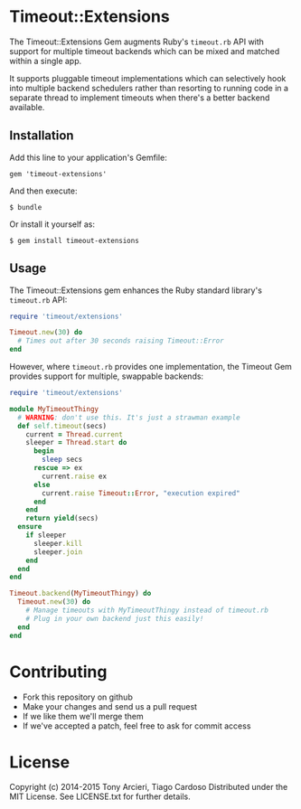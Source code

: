 Timeout::Extensions
===================

The Timeout::Extensions Gem augments Ruby's `timeout.rb` API with support for
multiple timeout backends which can be mixed and matched within a single app.

It supports pluggable timeout implementations which can selectively hook
into multiple backend schedulers rather than resorting to running code in a
separate thread to implement timeouts when there's a better backend available.

## Installation

Add this line to your application's Gemfile:

    gem 'timeout-extensions'

And then execute:

    $ bundle

Or install it yourself as:

    $ gem install timeout-extensions

## Usage

The Timeout::Extensions gem enhances the Ruby standard library's
`timeout.rb` API:

```ruby
require 'timeout/extensions'

Timeout.new(30) do
  # Times out after 30 seconds raising Timeout::Error
end
```

However, where `timeout.rb` provides one implementation, the Timeout Gem
provides support for multiple, swappable backends:

```ruby
require 'timeout/extensions'

module MyTimeoutThingy
  # WARNING: don't use this. It's just a strawman example
  def self.timeout(secs)
    current = Thread.current
    sleeper = Thread.start do
      begin
        sleep secs
      rescue => ex
        current.raise ex
      else
        current.raise Timeout::Error, "execution expired" 
      end
    end
    return yield(secs)
  ensure
    if sleeper
      sleeper.kill
      sleeper.join
    end
  end
end

Timeout.backend(MyTimeoutThingy) do
  Timeout.new(30) do
    # Manage timeouts with MyTimeoutThingy instead of timeout.rb
    # Plug in your own backend just this easily!
  end
end
```

# Contributing

* Fork this repository on github
* Make your changes and send us a pull request
* If we like them we'll merge them
* If we've accepted a patch, feel free to ask for commit access

# License

Copyright (c) 2014-2015 Tony Arcieri, Tiago Cardoso
Distributed under the MIT License. See LICENSE.txt for further details.
